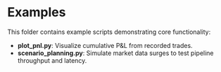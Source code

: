 # Examples

This folder contains example scripts demonstrating core functionality:

- **plot_pnl.py**: Visualize cumulative P&L from recorded trades.
- **scenario_planning.py**: Simulate market data surges to test pipeline throughput and latency.
